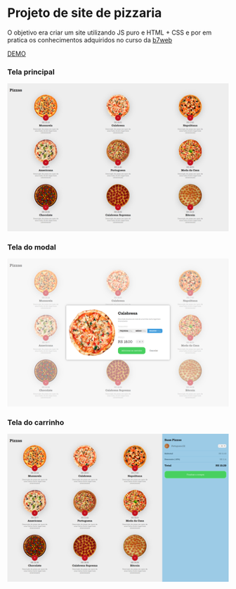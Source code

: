 # Projeto de site de pizzaria

O objetivo era criar um site utilizando JS puro e HTML + CSS e por em pratica os conhecimentos adquiridos no curso da <a href="https://alunos.b7web.com.br/"> b7web</a> 

<a href="pizzaria-do-diegod.netlify.com"> DEMO</a> 

<h3> Tela principal </h3>
<img src= "r-bg.png" />
<h3> Tela do modal </h3>
<img src= "r-modal.png" />
<h3> Tela do carrinho </h3>
<img src= "r-cart.png" />

